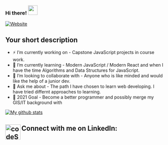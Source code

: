 ### Hi there! <img src="https://media.giphy.com/media/hvRJCLFzcasrR4ia7z/giphy.gif" width="30px">
[![Website](https://img.shields.io/badge/Text-Text-green?style=flat-square)](https://google.com)

## Your short description
- ⚡ I’m currently working on - Capstone JavaScript projects in course work.
- 🌱 I’m currently learning - Modern JavaScript / Modern React and when I have the time Algorithms and Data Structures for JavaScript. 
- 👯 I’m looking to collaborate with - Anyone who is like minded and would like the help of a junior dev.
- 💬 Ask me about - The path I have chosen to learn web developing.  I have tried differnt approaches to learning.
- 🥅 2021 Goal - Become a better programmer and possibly merge my GIS/IT background with 

<!-- ❔❔❔❔ means username in below README.md -->
<!-- Also feel free to update second URL to any URL -->
[![My github stats](https://github-readme-stats.vercel.app/api?username=shotrep&count_private=true&include_all_commits=true&theme=dracula)](https://google.com)

## Connect with me on LinkedIn:[<img align="left" alt="codeSTACKr | LinkedIn" width="48px" src="https://img.icons8.com/color/48/000000/linkedin.png" />][linkedin]
<br />

<!-- This section you create this variables that are used above -->
[website]: https://google.com
[linkedin]: https://www.linkedin.com/in/russell-eskew/

<!--
**ShotRep/ShotRep** is a ✨ _special_ ✨ repository because its `README.md` (this file) appears on your GitHub profile.

Here are some ideas to get you started:

- 🔭 I’m currently working on ...
- 🌱 I’m currently learning ...
- 👯 I’m looking to collaborate on ...
- 🤔 I’m looking for help with ...
- 💬 Ask me about ...
- 📫 How to reach me: ...
- 😄 Pronouns: ...
- ⚡ Fun fact: ...
👋
-->
